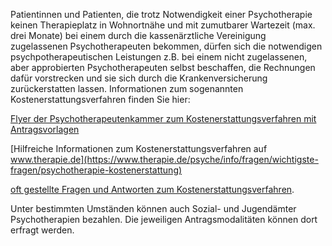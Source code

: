Patientinnen und Patienten, die trotz Notwendigkeit einer Psychotherapie keinen Therapieplatz in Wohnortnähe und mit zumutbarer Wartezeit (max. drei Monate) bei einem durch die kassenärztliche Vereinigung zugelassenen Psychotherapeuten bekommen, dürfen sich die notwendigen psychpotherapeutischen Leistungen z.B. bei einem nicht zugelassenen, aber approbierten Psychotherapeuten selbst beschaffen, die Rechnungen dafür vorstrecken und sie sich durch die Krankenversicherung zurückerstatten lassen. Informationen zum sogenannten Kostenerstattungsverfahren finden Sie hier:

[Flyer der Psychotherapeutenkammer zum Kostenerstattungsverfahren mit Antragsvorlagen](http://www.bptk.de/uploads/media/BPtK_Ratgeber_Kostenerstattung_2.pdf)

[Hilfreiche Informationen zum Kostenerstattungsverfahren auf www.therapie.de](https://www.therapie.de/psyche/info/fragen/wichtigste-fragen/psychotherapie-kostenerstattung)

[oft gestellte Fragen und Antworten zum Kostenerstattungsverfahren](http://www.ptk-nrw.de/fileadmin/user_upload/pdf/Mitgliederverwaltung/2013/FAQ_Kostenerstattung.pdf).

Unter bestimmten Umständen können auch Sozial- und Jugendämter Psychotherapien bezahlen. Die jeweiligen Antragsmodalitäten können dort erfragt werden.
